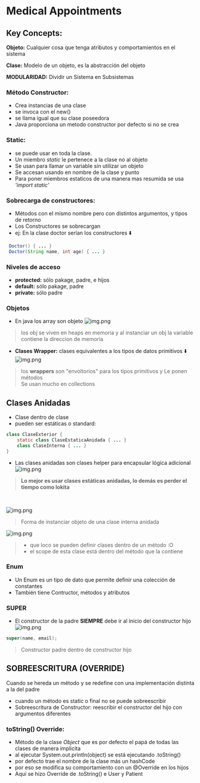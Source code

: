 # Medical Appointments

## Key Concepts:

**Objeto:** Cualquier cosa que tenga atributos y comportamientos en el sistema

**Clase:** Modelo de un objeto, es la abstracción del objeto

**MODULARIDAD:** Dividir un Sistema en Subsistemas

### Método Constructor:
* Crea instancias de una clase
* se invoca con el new()
* se llama igual que su clase poseedora
* Java proporciona un metodo constructor por defecto si no se crea

### Static: 
* se puede usar en toda la clase.
* Un miembro *static* le pertenece a la clase no al objeto
* Se usan para llamar un variable sin utilizar un objeto
* Se accesan usando en nombre de la clase y punto
* Para poner miembros estaticos de una manera mas resumida se usa *'import static'*

### Sobrecarga de constructores:
* Métodos con el mismo nombre pero con distintos argumentos, y tipos de retorno
* Los Constructores se sobrecargan
* ej: En la clase doctor serían los constructores ⬇️
```java
 Doctor() { ... }
 Doctor(String name, int age) { ... }
```

### Niveles de acceso
* **protected:** sólo pakage, padre, e hijos
* **default:** sólo pakage, padre
* **private:** sólo padre

### Objetos
* En java los array son objeto
![img.png](img/objInMemory.png)
> los obj se viven en heaps en memoria y al instanciar un obj la variable contiene la direccion de memoria


* **Clases Wrapper:** clases equivalentes a los tipos de datos primitivos ⬇️
![img.png](img/wrapper.png)
> los **wrappers** son "envoltorios" para los tipos primitivos y Le ponen métodos <br>
> Se usan mucho en collections

## Clases Anidadas 
* Clase dentro de clase
* pueden ser estáticas o standard:
```java
class ClaseExterior {
    static class ClaseEstaticaAnidada { ... }
    class ClaseInterna { ... }    
}
```
* Las clases anidadas son clases helper para encapsular lógica adicional 
![img.png]( img/exampleStaticNesting.png)
> **Lo mejor es usar clases estáticas anidadas, lo demás es perder el tiempo como lokita**

<br>


![img.png](img/claseInterna.png)
> Forma de instanciar objeto de una clase interna anidada


![img.png](img/claseLocalAMetodo.png)
> * que loco se pueden definir clases dentro de un método :O <br>
> * el scope de esta clase está dentro del método que la contiene


### Enum
* Un Enum es un tipo de dato que permite definir una colección de constantes
* También tiene Contructor, métodos y atributos

### SUPER
* El constructor de la padre **SIEMPRE** debe ir al inicio del constructor hijo
![img.png](img/SUPER.png)

```java
super(name, email);
```
> Constructor padre dentro de constructor hijo

## SOBREESCRITURA (OVERRIDE) 
Cuando se hereda un método y se redefine con una implementación distinta a la del padre
* cuando un método es static o final no se puede sobreescribir
* Sobreescritura de Constructor: reescribir el constructor del hijo con argumentos diferentes 


### toString() Override:
* Método de la clase *Object* que es por defecto el papá de todas las clases de manera implicita
* al ejecutar System.out.println(object) se está ejecutando .toString()
* por defecto trae el nombre de la clase más un hashCode
* por eso se modifica su comportamiento con un @Override en los hijos
* Aquí se hizo Override de .toString() e User y Patient